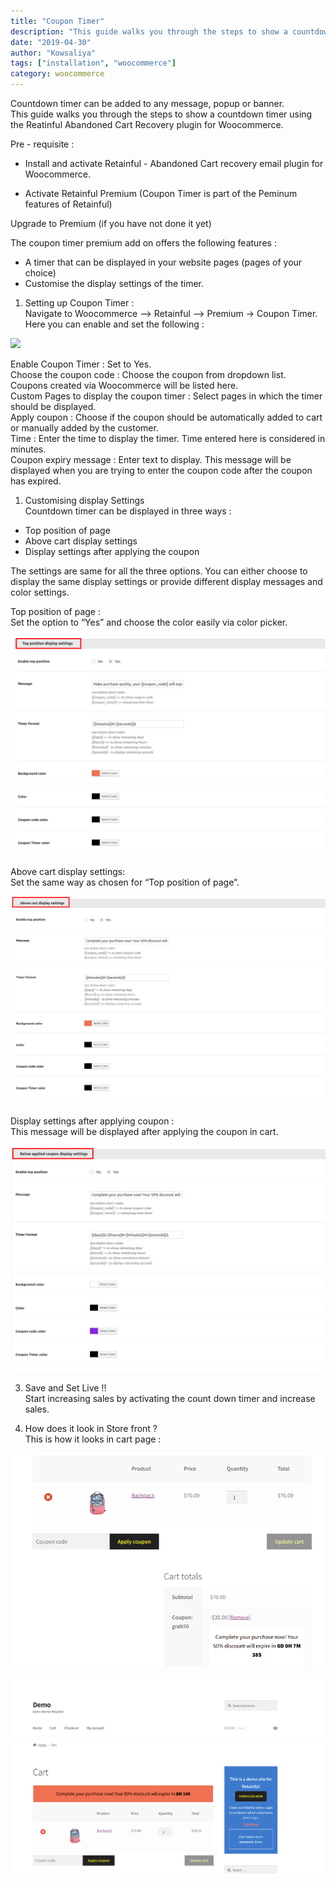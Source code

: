 ```yaml
---
title: "Coupon Timer"
description: "This guide walks you through the steps to show a countdown timer using the Retainful Abandoned Cart Recovery plugin for Woocommerce.This preminum add on feature helps you to drive more sales and increase revenue."
date: "2019-04-30"
author: "Kowsaliya"
tags: ["installation", "woocommerce"]
category: woocommerce
---
```


Countdown timer can be added to any message, popup or banner.       
This guide walks you through the steps to show a countdown timer using the Reatinful Abandoned Cart Recovery plugin for Woocommerce.

Pre - requisite :

-   Install and activate Retainful - <link-text url="https://www.retainful.com/features/woocommerce" target="_blank" rel="noopener">Abandoned Cart recovery email plugin for Woocommerce</link-text>.
   
-   Activate Retainful Premium (Coupon Timer is part of the Peminum features of Retainful)
    

<link-text url="https://app.retainful.com/" target="_blank" rel="noopener">Upgrade to Premium</link-text> (if you have not done it yet)  
  

The coupon timer premium add on offers the following features :  
* A timer that can be displayed in your website pages (pages of your choice)  
* Customise the display settings of the timer.

1. Setting up Coupon Timer :  
Navigate to Woocommerce --> Retainful --> Premium → Coupon Timer. Here you can enable and set the following :

![](../images/docs/coupon-timer/CouponTimer.png)

Enable Coupon Timer : Set to Yes.  
Choose the coupon code : Choose the coupon from dropdown list. Coupons created via Woocommerce will be listed here.  
Custom Pages to display the coupon timer : Select pages in which the timer should be displayed.  
Apply coupon : Choose if the coupon should be automatically added to cart or manually added by the customer.  
Time : Enter the time to display the timer. Time entered here is considered in minutes.  
Coupon expiry message : Enter text to display. This message will be displayed when you are trying to enter the coupon code after the coupon has expired.

1. Customising display Settings  
Countdown timer can be displayed in three ways :  
* Top position of page  
* Above cart display settings  
* Display settings after applying the coupon  
  
The settings are same for all the three options. You can either choose to display the same display settings or provide different display messages and color settings.  
  
Top position of page :  
Set the option to “Yes” and choose the color easily via color picker.  

![Display in Top position of page](../../images/docs/coupon-timer/TopPosition.png)

  
  
  

Above cart display settings:  
Set the same way as chosen for “Top position of page”.

![Above cart display settings](../../images/docs/coupon-timer/AboveCartSetting.png)  
  

Display settings after applying coupon :  
This message will be displayed after applying the coupon in cart.  

![Display settings after applying coupon](../../images/docs/coupon-timer/BelowAppliedCoupon.png)

3) Save and Set Live !!  
Start increasing sales by activating the count down timer and increase sales.  
  

4) How does it look in Store front ?  
This is how it looks in cart page :

![Save and Set Live](../../images/docs/coupon-timer/CouponApply.png)

![look in cart page](../../images/docs/coupon-timer/AboveCart.png)
